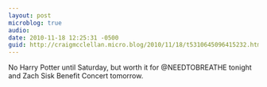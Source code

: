 ```yaml
---
layout: post
microblog: true
audio: 
date: 2010-11-18 12:25:31 -0500
guid: http://craigmcclellan.micro.blog/2010/11/18/t5310645096415232.html
---
```

No Harry Potter until Saturday, but worth it for @NEEDTOBREATHE tonight and Zach Sisk Benefit Concert tomorrow.
